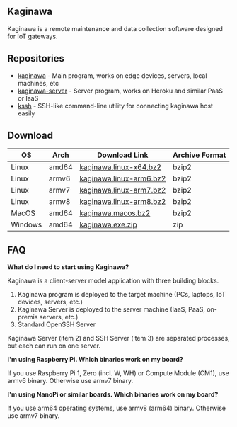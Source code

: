 ## Kaginawa

Kaginawa is a remote maintenance and data collection software designed for IoT gateways.

## Repositories

- [kaginawa](https://github.com/kaginawa/kaginawa) - Main program, works on edge devices, servers, local machines, etc
- [kaginawa-server](https://github.com/kaginawa/kaginawa-server) - Server program, works on Heroku and similar PaaS or IaaS
- [kssh](https://github.com/kaginawa/kssh) - SSH-like command-line utility for connecting kaginawa host easily

## Download

| OS      | Arch  | Download Link                                       | Archive Format |
| ------- | ----- | --------------------------------------------------- | -------------- |
| Linux   | amd64 | [kaginawa.linux-x64.bz2](/kaginawa.linux-x64.bz2)   | bzip2          |
| Linux   | armv6 | [kaginawa.linux-arm6.bz2](/kaginawa.linux-arm6.bz2) | bzip2          |
| Linux   | armv7 | [kaginawa.linux-arm7.bz2](/kaginawa.linux-arm7.bz2) | bzip2          |
| Linux   | armv8 | [kaginawa.linux-arm8.bz2](/kaginawa.linux-arm8.bz2) | bzip2          |
| MacOS   | amd64 | [kaginawa.macos.bz2](/kaginawa.macos.bz2)           | bzip2          |
| Windows | amd64 | [kaginawa.exe.zip](/kaginawa.exe.zip)               | zip            |

## FAQ

**What do I need to start using Kaginawa?**

Kaginawa is a client-server model application with three building blocks.

1. Kaginawa program is deployed to the target machine (PCs, laptops, IoT devices, servers, etc.)
2. Kaginawa Server is deployed to the server machine (IaaS, PaaS, on-premis servers, etc.)
3. Standard OpenSSH Server

Kaginawa Server (item 2) and SSH Server (item 3) are separated processes, but each can run on one server.

**I'm using Raspberry Pi. Which binaries work on my board?**

If you use Raspberry Pi 1, Zero (incl. W, WH) or Compute Module (CM1), use armv6 binary.
Otherwise use armv7 binary.

**I'm using NanoPi or similar boards. Which binaries work on my board?**

If you use arm64 operating systems, use armv8 (arm64) binary.
Otherwise use armv7 binary.

